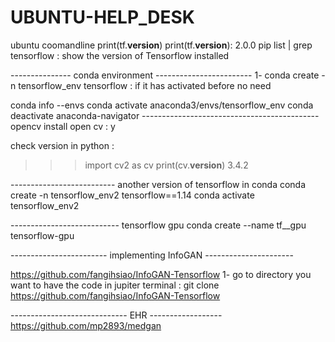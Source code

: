 # UBUNTU-HELP_DESK
ubuntu coomandline
print(tf.__version__)
print(tf.__version__): 2.0.0
pip list | grep tensorflow : show the version of Tensorflow installed


---------------  conda environment ------------------------
1- conda create -n tensorflow_env tensorflow : if it has activated before no need

conda info --envs
conda activate anaconda3/envs/tensorflow_env
conda deactivate
anaconda-navigator 
--------------------------------------------   opencv
install open cv  :  y

check version in python : 
>>> import cv2 as cv
>>> print(cv.__version__)
3.4.2

-------------------------- another version of tensorflow in conda
conda create -n tensorflow_env2 tensorflow==1.14
conda activate tensorflow_env2

---------------------------  tensorflow gpu 
conda create --name tf__gpu tensorflow-gpu




------------------------  implementing InfoGAN ----------------------

https://github.com/fangihsiao/InfoGAN-Tensorflow
1- go to directory you want to have the code in jupiter terminal :
git clone https://github.com/fangihsiao/InfoGAN-Tensorflow


-----------------------------  EHR ------------------
https://github.com/mp2893/medgan

